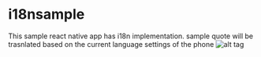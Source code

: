 # i18nsample
This sample react native app has i18n implementation. sample quote will be trasnlated based on the current language settings of the phone
![alt tag](http://oi67.tinypic.com/10zxq9f.jpg)
